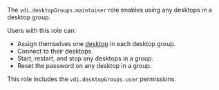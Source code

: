 The `vdi.desktopGroups.maintainer` role enables using any desktops in a desktop group.

Users with this role can:
* Assign themselves one [desktop](../../../cloud-desktop/concepts/desktops-and-groups.md) in each desktop group.
* Connect to their desktops.
* Start, restart, and stop any desktops in a group.
* Reset the password on any desktop in a group.

This role includes the `vdi.desktopGroups.user` permissions.